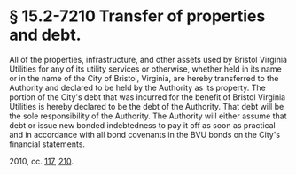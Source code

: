 # § 15.2-7210 Transfer of properties and debt.

<p>All of the properties, infrastructure, and other assets used by Bristol Virginia Utilities for any of its utility services or otherwise, whether held in its name or in the name of the City of Bristol, Virginia, are hereby transferred to the Authority and declared to be held by the Authority as its property. The portion of the City's debt that was incurred for the benefit of Bristol Virginia Utilities is hereby declared to be the debt of the Authority. That debt will be the sole responsibility of the Authority. The Authority will either assume that debt or issue new bonded indebtedness to pay it off as soon as practical and in accordance with all bond covenants in the BVU bonds on the City's financial statements.</p><p>2010, cc. <a href='http://lis.virginia.gov/cgi-bin/legp604.exe?101+ful+CHAP0117'>117</a>, <a href='http://lis.virginia.gov/cgi-bin/legp604.exe?101+ful+CHAP0210'>210</a>.</p>